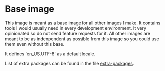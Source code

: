 # Base image

This image is meant as a base image for all other images I make. It contains tools I would usually need in every development environment. It very opinionated so do not send feature requests for it. All other images are meant to be as indenpendent as possible from this image so you could use them even without this base.

It defines 'en_US.UTF-8' as a default locale.

List of extra packages can be found in the file [extra-packages](./extra-packages).
